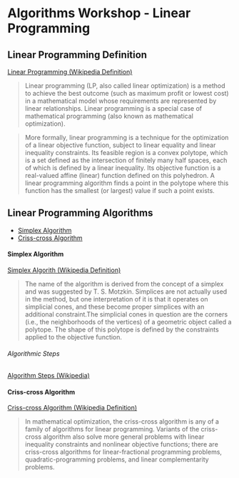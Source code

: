 # Algorithms Workshop - Linear Programming

## Linear Programming Definition

[Linear Programming (Wikipedia Definition)](https://en.wikipedia.org/wiki/Linear_programming)

> Linear programming (LP, also called linear optimization) is a method to achieve the best outcome (such as maximum profit or lowest cost) in a mathematical model whose requirements are represented by linear relationships. Linear programming is a special case of mathematical programming (also known as mathematical optimization).

> More formally, linear programming is a technique for the optimization of a linear objective function, subject to linear equality and linear inequality constraints. Its feasible region is a convex polytope, which is a set defined as the intersection of finitely many half spaces, each of which is defined by a linear inequality. Its objective function is a real-valued affine (linear) function defined on this polyhedron. A linear programming algorithm finds a point in the polytope where this function has the smallest (or largest) value if such a point exists.

## Linear Programming Algorithms

* [Simplex Algorithm](https://en.wikipedia.org/wiki/Simplex_algorithm)
* [Criss-cross Algorithm](https://en.wikipedia.org/wiki/Criss-cross_algorithm)

#### Simplex Algorithm

[Simplex Algorith (Wikipedia Definition)](https://en.wikipedia.org/wiki/Simplex_algorithm)

> The name of the algorithm is derived from the concept of a simplex and was suggested by T. S. Motzkin. Simplices are not actually used in the method, but one interpretation of it is that it operates on simplicial cones, and these become proper simplices with an additional constraint.The simplicial cones in question are the corners (i.e., the neighborhoods of the vertices) of a geometric object called a polytope. The shape of this polytope is defined by the constraints applied to the objective function.

###### Algorithmic Steps

[Algorithm Steps (Wikipedia)](https://en.wikipedia.org/wiki/Simplex_algorithm#Algorithm)

#### Criss-cross Algorithm

[Criss-cross Algorithm (Wikipedia Definition)](https://en.wikipedia.org/wiki/Criss-cross_algorithm)

> In mathematical optimization, the criss-cross algorithm is any of a family of algorithms for linear programming. Variants of the criss-cross algorithm also solve more general problems with linear inequality constraints and nonlinear objective functions; there are criss-cross algorithms for linear-fractional programming problems, quadratic-programming problems, and linear complementarity problems.